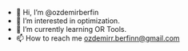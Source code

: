- 👋 Hi, I’m @ozdemirberfin
- 👀 I’m interested in optimization.
- 🌱 I’m currently learning OR Tools.
- 📫 How to reach me ozdemirr.berfinn@gmail.com

<!---
ozdemirberfin/ozdemirberfin is a ✨ special ✨ repository because its `README.md` (this file) appears on your GitHub profile.
You can click the Preview link to take a look at your changes.
--->
